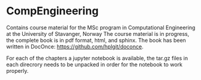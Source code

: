# CompEngineering
Contains course material for the MSc program in Computational Engineering at the University of Stavanger, Norway
The course material is in progress, the complete book is in pdf format, html, and sphinx. The book has been written in DocOnce: https://github.com/hplgit/doconce.

For each of the chapters a jupyter notebook is available, the tar.gz files in each direcrory needs to be unpacked in order for the notebook to work properly.


